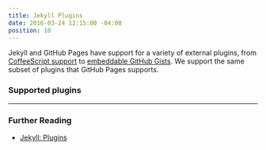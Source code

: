 ```yaml
---
title: Jekyll Plugins
date: 2016-03-24 12:15:00 -04:00
position: 10
---
```


Jekyll and GitHub Pages have support for a variety of external plugins, from [CoffeeScript support](https://github.com/jekyll/jekyll-coffeescript) to [embeddable GitHub Gists](https://github.com/jekyll/jekyll-gist). We support the same subset of plugins that GitHub Pages supports.

### Supported plugins

<ul class="supported-plugins"></ul>

---

### Further Reading

- [Jekyll: Plugins](https://jekyllrb.com/docs/plugins/)
